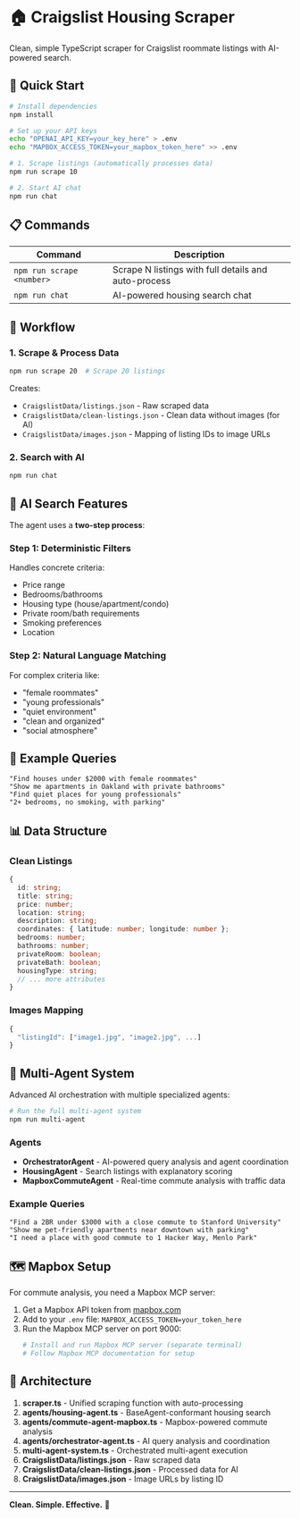 # 🏠 Craigslist Housing Scraper

Clean, simple TypeScript scraper for Craigslist roommate listings with AI-powered search.

## 🚀 Quick Start

```bash
# Install dependencies
npm install

# Set up your API keys
echo "OPENAI_API_KEY=your_key_here" > .env
echo "MAPBOX_ACCESS_TOKEN=your_mapbox_token_here" >> .env

# 1. Scrape listings (automatically processes data)
npm run scrape 10

# 2. Start AI chat
npm run chat
```

## 📋 Commands

| Command | Description |
|---------|-------------|
| `npm run scrape <number>` | Scrape N listings with full details and auto-process |
| `npm run chat` | AI-powered housing search chat |

## 🔧 Workflow

### 1. Scrape & Process Data
```bash
npm run scrape 20  # Scrape 20 listings
```
Creates:
- `CraigslistData/listings.json` - Raw scraped data
- `CraigslistData/clean-listings.json` - Clean data without images (for AI)
- `CraigslistData/images.json` - Mapping of listing IDs to image URLs

### 2. Search with AI
```bash
npm run chat
```

## 🤖 AI Search Features

The agent uses a **two-step process**:

### Step 1: Deterministic Filters
Handles concrete criteria:
- Price range
- Bedrooms/bathrooms
- Housing type (house/apartment/condo)
- Private room/bath requirements
- Smoking preferences
- Location

### Step 2: Natural Language Matching
For complex criteria like:
- "female roommates"
- "young professionals"
- "quiet environment"
- "clean and organized"
- "social atmosphere"

## 💬 Example Queries

```
"Find houses under $2000 with female roommates"
"Show me apartments in Oakland with private bathrooms"
"Find quiet places for young professionals"
"2+ bedrooms, no smoking, with parking"
```

## 📊 Data Structure

### Clean Listings
```typescript
{
  id: string;
  title: string;
  price: number;
  location: string;
  description: string;
  coordinates: { latitude: number; longitude: number };
  bedrooms: number;
  bathrooms: number;
  privateRoom: boolean;
  privateBath: boolean;
  housingType: string;
  // ... more attributes
}
```

### Images Mapping
```typescript
{
  "listingId": ["image1.jpg", "image2.jpg", ...]
}
```

## 🤖 Multi-Agent System

Advanced AI orchestration with multiple specialized agents:

```bash
# Run the full multi-agent system
npm run multi-agent
```

### Agents
- **OrchestratorAgent** - AI-powered query analysis and agent coordination
- **HousingAgent** - Search listings with explanatory scoring
- **MapboxCommuteAgent** - Real-time commute analysis with traffic data

### Example Queries
```
"Find a 2BR under $3000 with a close commute to Stanford University"
"Show me pet-friendly apartments near downtown with parking"
"I need a place with good commute to 1 Hacker Way, Menlo Park"
```

## 🗺️ Mapbox Setup

For commute analysis, you need a Mapbox MCP server:

1. Get a Mapbox API token from [mapbox.com](https://mapbox.com)
2. Add to your `.env` file: `MAPBOX_ACCESS_TOKEN=your_token_here`
3. Run the Mapbox MCP server on port 9000:
   ```bash
   # Install and run Mapbox MCP server (separate terminal)
   # Follow Mapbox MCP documentation for setup
   ```

## 🎯 Architecture

1. **scraper.ts** - Unified scraping function with auto-processing
2. **agents/housing-agent.ts** - BaseAgent-conformant housing search
3. **agents/commute-agent-mapbox.ts** - Mapbox-powered commute analysis
4. **agents/orchestrator-agent.ts** - AI query analysis and coordination
5. **multi-agent-system.ts** - Orchestrated multi-agent execution
6. **CraigslistData/listings.json** - Raw scraped data
7. **CraigslistData/clean-listings.json** - Processed data for AI
8. **CraigslistData/images.json** - Image URLs by listing ID

---

**Clean. Simple. Effective.** 🎯 